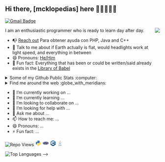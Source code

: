 ## Hi there, [mcklopedias] here 👋🏼👨🏻‍💻

[![Gmail Badge](https://img.shields.io/badge/-opindex.contact@gmail.com-c14438?style=flat&logo=Gmail&logoColor=white)](mailto:mcklopedias.dey@inprotect.com "Connect via Email") 

<a href=""><img src="https://github.com/CYKLOOO/CYKLOOO/etc/perfil.png" align="right" height="275" /></a>

I am an enthusiastic programmer who is ready to learn day after day.

- 📭 [Reach out](#hi-there-Mexipajas-here) Para obtener ayuda con PHP, Java and C++
- 💬 Talk to me about if Earth actually is flat, would headlights work at light speed, and everything in between
- 😄 Pronouns: [He/Him](https://www.mypronouns.org/he-him)
- 👾 Fun fact: Everything that has been or could be written/said already exists in the [Library of Babel](https://libraryofbabel.info/)

<details>
  <summary>Some of my Github Public Stats :computer:</summary>

  [![My Github Stats](https://github-readme-stats.vercel.app/api?username=CYKLOOO&show_icons=true&title_color=fff&icon_color=79ff97&text_color=9f9f9f&bg_color=151515)](https://github.com/mcklopedias)

  ![Profile Views](https://komarev.com/ghpvc/?username=mcklopedias&color=blue)
  ----
  
</details>

<details>
  <summary>Find me around the web :globe_with_meridians:</summary>
  
  <a href="https://CYKLOOO/"><img src="https://github.com/CYKLOOO/etc/perfil.png" align="right" height="150" /></a>
  
[![YouTube Badge](https://img.shields.io/badge/-YouTube-FF0000?style=flat&logo=YouTube&logoColor=white)](https://www.youtube.com/CodeWithAlex/playlists "My YouTube playlists")
----

</details>

- 🔭 I’m currently working on ...
- 🌱 I’m currently learning ...
- 👯 I’m looking to collaborate on ...
- 🤔 I’m looking for help with ...
- 💬 Ask me about ...
- 📫 How to reach me: ...
- 😄 Pronouns: ...
- ⚡ Fun fact: ...

![Repo Views](https://views.whatilearened.today/views/github/mcklopedias/mcklopedias.svg?cache=remove)
<img height="20" src="https://raw.githubusercontent.com/github/explore/80688e429a7d4ef2fca1e82350fe8e3517d3494d/topics/python/python.png">
<img height="20" src="https://raw.githubusercontent.com/github/explore/80688e429a7d4ef2fca1e82350fe8e3517d3494d/topics/php/php.png">
<img height="20" src="https://raw.githubusercontent.com/github/explore/80688e429a7d4ef2fca1e82350fe8e3517d3494d/topics/cpp/cpp.png">
<img height="20" src="https://raw.githubusercontent.com/github/explore/80688e429a7d4ef2fca1e82350fe8e3517d3494d/topics/java/java.png">

![Top Languages](https://github-readme-stats.vercel.app/api/top-langs/?username=CYKLOOO)
-->
